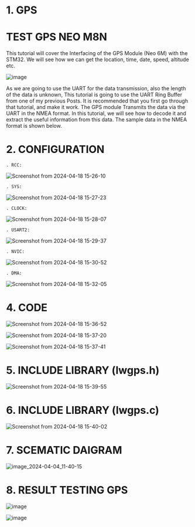 # 1. GPS 

# TEST GPS NEO M8N

This tutorial will cover the Interfacing of the GPS Module (Neo 6M) with the STM32. We will see how we can get the location, time, date, speed, altitude etc.

![image](https://github.com/TepmarotdanielZ/GPS/assets/139426571/f7794236-98c7-456c-a7c8-b0aab4d12fe6)

As we are going to use the UART for the data transmission, also the length of the data is unknown, This tutorial is going to use the UART Ring Buffer from one of my previous Posts. It is recommended that you first go through that tutorial, and make it work.
The GPS module Transmits the data via the UART in the NMEA format. In this tutorial, we will see how to decode it and extract the useful information from this data. The sample data in the NMEA format is shown below.

# 2. CONFIGURATION 

    . RCC:

![Screenshot from 2024-04-18 15-26-10](https://github.com/TepmarotdanielZ/GPS/assets/139426571/c00ae298-6646-4a16-aa7f-d4bc0076387b)

    . SYS:

![Screenshot from 2024-04-18 15-27-23](https://github.com/TepmarotdanielZ/GPS/assets/139426571/8117b2d0-e7de-413f-a262-e6af00f1a107)

    . CLOCK:

![Screenshot from 2024-04-18 15-28-07](https://github.com/TepmarotdanielZ/GPS/assets/139426571/f6c1f662-2274-4353-a96a-82252d2b12cf)

    . USART2:

![Screenshot from 2024-04-18 15-29-37](https://github.com/TepmarotdanielZ/GPS/assets/139426571/bf4833bc-3bfc-40e6-995b-bb12848e91c8)

    . NVIC:

![Screenshot from 2024-04-18 15-30-52](https://github.com/TepmarotdanielZ/GPS/assets/139426571/2bf17bac-dafb-4838-9ae5-c7c3cd1c3ba7)

    . DMA:

![Screenshot from 2024-04-18 15-32-05](https://github.com/TepmarotdanielZ/GPS/assets/139426571/a24d6681-4ce6-4f98-9c60-a35ae7b249bc)

# 4. CODE  

![Screenshot from 2024-04-18 15-36-52](https://github.com/TepmarotdanielZ/GPS/assets/139426571/1dfc0d86-4c15-41af-a076-4db49d9dfec0)

![Screenshot from 2024-04-18 15-37-20](https://github.com/TepmarotdanielZ/GPS/assets/139426571/751f7d7c-f684-47d6-85fe-6bdcd600d846)

![Screenshot from 2024-04-18 15-37-41](https://github.com/TepmarotdanielZ/GPS/assets/139426571/a6b1dedb-b713-4172-b671-322cc17bb0f8)

# 5. INCLUDE LIBRARY (lwgps.h)

![Screenshot from 2024-04-18 15-39-55](https://github.com/TepmarotdanielZ/GPS/assets/139426571/db559f12-f3c9-4dba-aa32-001a93b816c3)

# 6. INCLUDE LIBRARY (lwgps.c)

![Screenshot from 2024-04-18 15-40-02](https://github.com/TepmarotdanielZ/GPS/assets/139426571/bf1de43f-d85f-40a4-810f-b97ad180a787)

# 7. SCEMATIC DAIGRAM 

![image_2024-04-04_11-40-15](https://github.com/TepmarotdanielZ/GPS/assets/139426571/46ec762d-c0b7-4108-bd26-24599467494f)

# 8. RESULT TESTING GPS

![image](https://github.com/TepmarotdanielZ/GPS/assets/139426571/3a2aaa60-da8b-4e7c-bb93-586bb0990e4c)

![image](https://github.com/TepmarotdanielZ/GPS/assets/139426571/c9fa2b87-8660-4a22-a68d-f0c8ddadab87)




